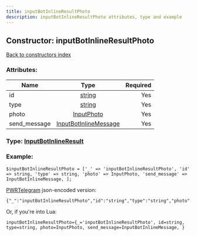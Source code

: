 ```yaml
---
title: inputBotInlineResultPhoto
description: inputBotInlineResultPhoto attributes, type and example
---
```

## Constructor: inputBotInlineResultPhoto  
[Back to constructors index](index.md)



### Attributes:

| Name     |    Type       | Required |
|----------|:-------------:|---------:|
|id|[string](../types/string.md) | Yes|
|type|[string](../types/string.md) | Yes|
|photo|[InputPhoto](../types/InputPhoto.md) | Yes|
|send\_message|[InputBotInlineMessage](../types/InputBotInlineMessage.md) | Yes|



### Type: [InputBotInlineResult](../types/InputBotInlineResult.md)


### Example:

```
$inputBotInlineResultPhoto = ['_' => 'inputBotInlineResultPhoto', 'id' => string, 'type' => string, 'photo' => InputPhoto, 'send_message' => InputBotInlineMessage, ];
```  

[PWRTelegram](https://pwrtelegram.xyz) json-encoded version:

```
{"_":"inputBotInlineResultPhoto","id":"string","type":"string","photo":"InputPhoto","send_message":"InputBotInlineMessage"}
```


Or, if you're into Lua:  


```
inputBotInlineResultPhoto={_='inputBotInlineResultPhoto', id=string, type=string, photo=InputPhoto, send_message=InputBotInlineMessage, }

```


